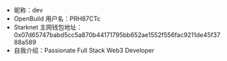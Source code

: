 - 昵称：dev  
- OpenBuild 用户名：PRH87CTc  
- Starknet 主网钱包地址： 0x07d65747babd5cc5a870b44171795bb652ae1552f556fac9211de45f3788a589  
- 自我介绍：Passionate Full Stack Web3 Developer
